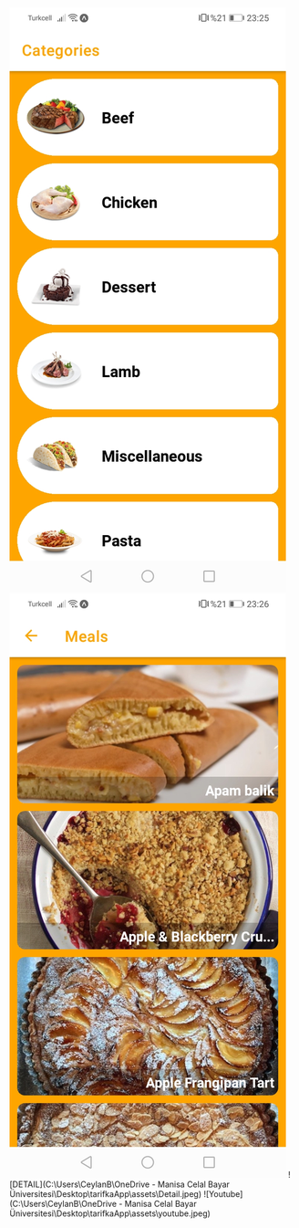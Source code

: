 ![CATEGORIES](https://github.com/bariisce/tarifkaApp/blob/main/assets/categories.jpeg)
![MEALS](https://github.com/bariisce/tarifkaApp/blob/main/assets/Meals.jpeg)
![DETAIL](C:\Users\CeylanB\OneDrive - Manisa Celal Bayar Üniversitesi\Desktop\tarifkaApp\assets\Detail.jpeg)
![Youtube](C:\Users\CeylanB\OneDrive - Manisa Celal Bayar Üniversitesi\Desktop\tarifkaApp\assets\youtube.jpeg)

